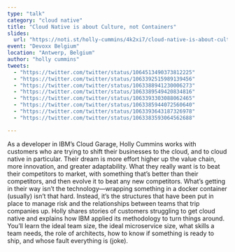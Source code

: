 ```yaml
---
type: "talk"
category: "cloud native"
title: "Cloud Native is about Culture, not Containers"
slides:
  url: "https://noti.st/holly-cummins/4k2xi7/cloud-native-is-about-culture-not-containers"
event: "Devoxx Belgium"
location: "Antwerp, Belgium"
author: "holly cummins"
tweets:
  - "https://twitter.com/twitter/status/1064513490373812225"
  - "https://twitter.com/twitter/status/1063392515989139456"
  - "https://twitter.com/twitter/status/1063388941230006273"
  - "https://twitter.com/twitter/status/1063389549420834816"
  - "https://twitter.com/twitter/status/1063393303088062465"
  - "https://twitter.com/twitter/status/1063385944072560640"
  - "https://twitter.com/twitter/status/1063393643187326978"
  - "https://twitter.com/twitter/status/1063383593064562688"

---
```

As a developer in IBM’s Cloud Garage, Holly Cummins works with customers who are trying to shift their businesses to the cloud, and to cloud native in particular. Their dream is more effort higher up the value chain, more innovation, and greater adaptability. What they really want is to beat their competitors to market, with something that’s better than their competitors, and then evolve it to beat any new competitors. What’s getting in their way isn’t the technology—wrapping something in a docker container (usually) isn’t that hard. Instead, it’s the structures that have been put in place to manage risk and the relationships between teams that trip companies up.
Holly shares stories of customers struggling to get cloud native and explains how IBM applied its methodology to turn things around. You’ll learn the ideal team size, the ideal microservice size, what skills a team needs, the role of architects, how to know if something is ready to ship, and whose fault everything is (joke).